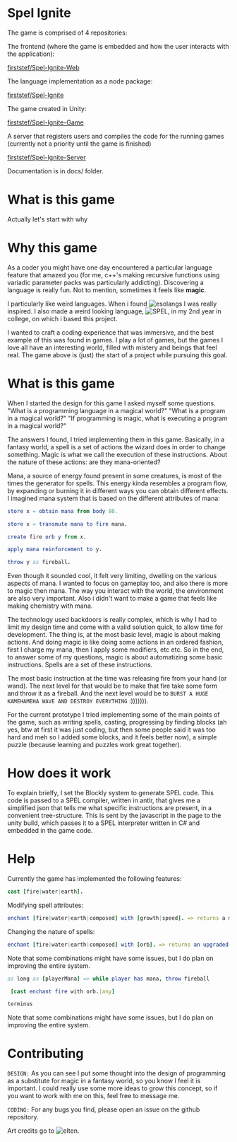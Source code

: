 # Spel Ignite

The game is comprised of 4 repositories:

The frontend (where the game is embedded and how the user interacts with the application):

[firststef/Spel-Ignite-Web](https://github.com/firststef/Spel-Ignite-Web)

The language implementation as a node package:

[firststef/Spel-Ignite](https://github.com/firststef/Spel-Ignite)

The game created in Unity:

[firststef/Spel-Ignite-Game](https://github.com/firststef/Spel-Ignite-Game)

A server that registers users and compiles the code for the running games (currently not a priority until the game is finished)

[firststef/Spel-Ignite-Server](https://github.com/firststef/Spel-Ignite-Server)

Documentation is in docs/ folder.

# What is this game

Actually let's start with why

# Why this game

As a coder you might have one day encountered a particular language feature that amazed you (for me, c++'s making recursive functions using variadic parameter packs was particularly addicting). Discovering a language is really fun. Not to mention, sometimes it feels like **magic**.

I particularly like weird languages. When i found ![esolangs](https://esolangs.org/wiki/Main_Page) I was really inspired. I also made a weird looking language, ![SPEL](https://github.com/firststef/SPEL), in my 2nd year in college, on which i based this project.

I wanted to craft a coding experience that was immersive, and the best example of this was found in games. I play a lot of games, but the games I love all have an interesting world, filled with mistery and beings that feel real. The game above is (just) the start of a project while pursuing this goal.

# What is this game

When I started the design for this game I asked myself some questions.
"What is a programming language in a magical world?"
"What is a program in a magical world?"
"If programming is magic, what is executing a program in a magical world?"

The answers I found, I tried implementing them in this game. Basically, in a fantasy world, a spell is a set of actions the wizard does in order to change something. Magic is what we call the execution of these instructions. About the nature of these actions: are they mana-oriented?

Mana, a source of energy found present in some creatures, is most of the times the generator for spells. This energy kinda resembles a program flow, by expanding or burning it in different ways you can obtain different effects. I imagined mana system that is based on the different attributes of mana:

```nim
store x = obtain mana from body 80.

store x = transmute mana to fire mana.

create fire orb y from x.

apply mana reinforcement to y.

throw y as fireball.
```

Even though it sounded cool, it felt very limiting, dwelling on the various aspects of mana. I wanted to focus on gameplay too, and also there is more to magic then mana. The way you interact with the world, the environment are also very important. Also i didn't want to make a game that feels like making chemistry with mana.

The technology used backdoors is really complex, which is why I had to limit my design time and come with a valid solution quick, to allow time for development. The thing is, at the most basic level, magic is about making actions. And doing magic is like doing some actions in an ordered fashion, first I charge my mana, then I apply some modifiers, etc etc. So in the end, to answer some of my questions, magic is about automatizing some basic instructions. Spells are a set of these instructions.

The most basic instruction at the time was releasing fire from your hand (or wand). The next level for that would be to make that fire take some form and throw it as a fireball. And the next level would be to `BURST A HUGE KAMEHAMEHA WAVE AND DESTROY EVERYTHING` :))))))).

For the current prototype I tried implementing some of the main points of the game, such as writing spells, casting, progressing by finding blocks (ah yes, btw at first it was just coding, but then some people said it was too hard and meh so I added some blocks, and it feels better now), a simple puzzle (because learning and puzzles work great together).

# How does it work

To explain brielfy, I set the Blockly system to generate SPEL code. This code is passed to a SPEL compiler, written in antlr, that gives me a simplified json that tells me what specific instructions are present, in a convenient tree-structure. This is sent by the javascript in the page to the unity build, which passes it to a SPEL interpreter written in C# and embedded in the game code.

# Help

Currently the game has implemented the following features:
```nim
cast [fire|water|earth].
```

Modifying spell attributes:
```nim
enchant [fire|water|earth|composed] with [growth|speed]. => returns a modified spell
```

Changing the nature of spells:
```nim
enchant [fire|water|earth|composed] with [orb]. => returns an upgraded spell
```

Note that some combinations might have some issues, but I do plan on improving the entire system.

```nim
as long as [playerMana] => while player has mana, throw fireball

 [cast enchant fire with orb.|any]

terminus
```

Note that some combinations might have some issues, but I do plan on improving the entire system.

# Contributing

`DESIGN:` As you can see I put some thought into the design of programming as a substitute for magic in a fantasy world, so you know I feel it is important. I could really use some more ideas to grow this concept, so if you want to work with me on this, feel free to message me.

`CODING:` For any bugs you find, please open an issue on the github repository.

Art credits go to ![elten](https://elthen.itch.io/).

